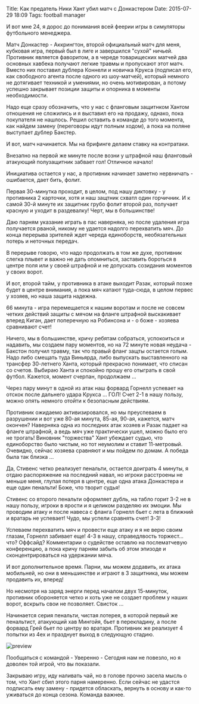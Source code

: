Title: Как предатель Ники Хант убил матч с Донкастером
Date: 2015-07-29 18:09
Tags: football manager

И вот мне 24, я дорос до понимания всей феерии игры в симуляторы футбольного менеджера.

Матч Донкастер - Аккрингтон, второй официальный матч для меня, кубковая игра, первый был в лиге и завершился "сухой" ничьей. Противник является фаворитом, а в череде товарищеских матчей два основных хавбека получают легкие травмы и пропускают этот матч. Вместо них поставил дублера Коннели и новичка Крукса (подписал его, как свободного агента после одного из шоу-матчей), который немного не дотягивает техникой и умениями, но очень мотивирован, а потому успешно закрывает позиции защиты и опорника в моменты необходимости.

Надо еще сразу обозначить, что у нас с фланговым защитнком Хантом отношения не сложились и я выставил его на продажу, однако, пока покупателя не нашлось. Решил оставить в команде до того момента, как найдем замену (переговоры идут полным ходом), а пока на поляне выступает дублер Бакстер.

И вот, матч начинается. Мы на брифинге делаем ставку на контратаки.

Внезапно на первой же минуте после возни у штрафной наш фланговый атакующий полузащитник забвает гол! Отличное начало!

Инициатива остается у нас, а противник начинает заметно нервничать - ошибается, дает бить, фолит.

Первая 30-минутка проходит, в целом, под нашу диктовку - у противника 2 карточки, хотя и наш защтник схватл один горчичник. И к самой 30-й минуте их защитник грубо фолит второй раз, получает красную и уходит в раздевалку! Черт, мы в большинстве!

Даю парням указание играть в пас наверняка, но после удаления игра получается рваной, никому не удается надолго перехватить мяч. До конца перерыва зрителей ждет череда единоборств, необязательных потерь и неточных передач.

В перерыве говорю, что надо продолжать в том же духе, противник слегка плывет и важно не дать опомниться, заставить бороться в центре поля или у своей штрафной и не допускать созидания моментов у своих ворот.

И вот, второй тайм, у противника в атаке выходит Разак, который позже будет в центре внимания, а пока мяч катают туда-сюда, в целом первес у хозяев, но наша защита надежна.

66 минута - игра перемещается к нашим воротам и после не совсем четких действий защиты с мячом на фланге штрафной выскакивает вперед Киган, дает поперечную на Робинсона и - о боже - хозяева сравнивают счет!

Ничего, мы в большинстве, кричу ребятам собраться, успокоиться и надавить, мы создаем пару моментов, но на 72 минуте новая неудача - Бакстон получил травму, так что правый фланг защты остается голым. Надо либо смещать туда Виньярда, либо выпускать выставленного на трансфер 30-летнего Ханта, который прекрасно понимает, что списан со счетов. Выбираю Ханта и спокойно прошу его отыграть в свой футбол. Кажется, момент счерпан, продолжаем ...

Через пару минут в одной из атак наш форвард Горнелл успевает на отскок после дальнего удара Крукса  ... ГОЛ! Счет 2-1 в нашу пользу, можно опять немного отойти к безопасным действиям.

Противник ожидаемо активизировался, но мы преуспеваем в разрушении и вот уже 80-ая минута, 85-ая, 90-ая, кажется, матч окончен? Наверняка одна из последних атак хозяев и Разак падает на фланге штрафной, а ведь мяч уже практически ушел, можно было его не трогать! Виновник "торжества" Хант убеждает судью, что единоборство было чистым, но тот неумолим и ставит 11-метровый. Очевидно, сейчас хозяева сравняют и мы пойдем по домам. А победа была так близка ...

Да, Стивенс четко реализует пенальти, остается доиграть 4 минуты, я отдаю распоряжение на последний навал, но игроки расстроены не меньше меня, глупая потеря в центре, еще одна атака Донкастера и еще один пенальти! Боже, что творит судья!

Стивенс со второго пенальти оформляет дубль, на табло горит 3-2 не в нашу пользу, игроки в ярости и я целиком разделяю их эмоции. Мы проводим атаку и после навеса с фланга Горнелл бьет с лета в ближний и вратарь не успевает! Чудо, мы успели сравнять счет! 3-3!

Успеваем перехватить мяч и провести еще атаку и я не верю своим глазам, Горнелл забивает еще! 4-3 в нашу, справедлвость торжест... что? Оффсайд? Комментарии о судействе оставлю на послематчевую конференцию, а пока кричу парням забыть об этом эпизоде и сконцентрироваться на удержании мяча.

И вот дополнительное время. Парни, мы можем додавить, их атака мобильней, но они в меньшинстве и играют в 3 защитника, мы можем продавить их, вперед!

Но несмотря на заряд энерги перед началом двух 15-минуток, противник обороняется четко и хоть уже не создает проблем у наших ворот, вскрыть свои не позволяет. Свисток ...

Начинается серия пенальти, чистая лотерея, в которой первый же пенальтист, атакующий хав Мингойя, бьет в перекладину, а после форвард Грей бьет по центру во вратаря. Противник же реализует 4 попытки из 4ех и празднует выход в следующую стадию.

![preview]({filename}/media/hunt_betrayal.png)

Пообщаться с командой - Уверенно - Сегодня нам не повезло, но я доволен той игрой, что вы показали.

Закрываю игру, иду наливать чай, но в голове прочно засела мысль о том, что Хант сбил этого парня намеренно. Если сейчас не удастся подписать ему замену - придется обласкать, вернуть в основу и как-то уживаться до конца сезона. Команда важнее.
